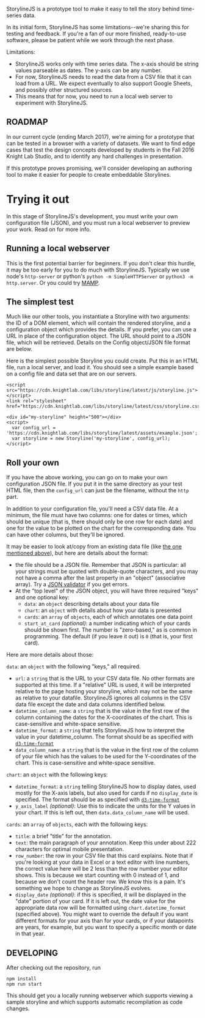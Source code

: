 StorylineJS is a prototype tool to make it easy to tell the story behind time-series data.

In its initial form, StorylineJS has some limitations--we're sharing this for testing and feedback. If you're a fan of our more finished, ready-to-use software, please be patient while we work through the next phase.

Limitations:
* StorylineJS works only with time series data. The x-axis should be string values parseable as dates. The y-axis can be any number.
* For now, StorylineJS needs to read the data from a CSV file that it can load from a URL. We expect eventually to also support Google Sheets, and possibly other structured sources.
* This means that for now, you need to run a local web server to experiment with StorylineJS.

ROADMAP
-------
In our current cycle (ending March 2017), we're aiming for a prototype that can be tested in a browser with a variety of datasets. We want to find edge cases that test the design concepts developed by students in the Fall 2016 Knight Lab Studio, and to identify any hard challenges in presentation.

If this prototype proves promising, we'll consider developing an authoring tool to make it easier for people to create embeddable Storylines.


# Trying it out
In this stage of StorylineJS's development, you must write your own configuration file (JSON), and you must run a local webserver to preview your work. Read on for more info.

## Running a local webserver

This is the first potential barrier for beginners. If you don't clear this hurdle, it may be too early for you to do much with StorylineJS. Typically we use node's `http-server` or python's `python -m SimpleHTTPServer` or `python3 -m http.server`. Or you could try [MAMP](https://www.mamp.info/en/downloads/). 

## The simplest test


Much like our other tools, you instantiate a Storyline with two arguments: the ID of a DOM element, which will contain the rendered storyline, and a configuration object which provides the details. If you prefer, you can use a URL in place of the configuration object. The URL should point to a JSON file, which will be retrieved. Details on the Config object/JSON file format are below.

Here is the simplest possible Storyline you could create. Put this in an HTML file, run a local server, and load it. You should see a simple example based on a config file and data set that are on our servers.

```
<script src="https://cdn.knightlab.com/libs/storyline/latest/js/storyline.js"></script>
<link rel="stylesheet" href="https://cdn.knightlab.com/libs/storyline/latest/css/storyline.css">

<div id="my-storyline" height="500"></div>
<script>
  var config_url = 'https://cdn.knightlab.com/libs/storyline/latest/assets/example.json';
  var storyline = new Storyline('my-storyline', config_url);
</script>
```

## Roll your own

If you have the above working, you can go on to make your own configuration JSON file. If you put it in the same directory as your test HTML file, then the `config_url` can just be the filename, without the `http` part.

In addition to your configuration file, you'll need a CSV data file. At a minimum, the file must have two columns: one for dates or times, which should be unique (that is, there should only be one row for each date) and one for the value to be plotted on the chart for the corresponding date. You can have other columns, but they'll be ignored.

It may be easier to look at/copy from an existing data file (like [the one mentioned above](https://github.com/NUKnightLab/storyline/blob/master/src/assets/example.json)), but here are details about the format:

* the file should be a JSON file. Remember that JSON is particular: all your strings must be quoted with double-quote characters, and you may not have a comma after the last property in an "object" (associative array). Try a [JSON validator](http://jsonlint.com/) if you get errors.
* At the "top level" of the JSON object, you will have three required "keys" and one optional key:
  * `data`: an `object` describing details about your data file
  * `chart`: an `object` with details about how your data is presented
  * `cards`: an `array` of `objects`, each of which annotates one data point
  * `start_at_card` *(optional)*:  a number indicating which of your cards should be shown first. The number is "zero-based," as is common in programming. The default (if you leave it out) is `0` (that is, your first card).

Here are more details about those:

`data`: an `object` with the following "keys," all required.
* `url`: a `string` that is the URL to your CSV data file. No other formats are supported at this time. If a "relative" URL is used, it will be interpreted relative to the page hosting your storyline, which may not be the same as relative to your datafile. StorylineJS ignores all columns in the CSV data file except the date and data columns identified below.
* `datetime_column_name`: a `string` that is the value in the first row of the column containing the dates for the X-coordinates of the chart. This is case-sensitive and white-space sensitive.
* `datetime_format`: a `string` that tells StorylineJS how to interpret the value in your datetime_column. The format should be as specified with [`d3-time-format`](https://github.com/d3/d3-time-format/blob/master/README.md#locale_format)
* `data_column_name`: a `string` that is the value in the first row of the column of your file which has the values to be used for the Y-coordinates of the chart. This is case-sensitive and white-space sensitive.

`chart`: an `object` with the following keys:

* `datetime_format`: a `string` telling StorylineJS how to display dates, used mostly for the X-axis labels, but also used for cards if no `display_date` is specified. The format should be as specified with [`d3-time-format`](https://github.com/d3/d3-time-format/blob/master/README.md#locale_format)
* `y_axis_label` *(optional)*: Use this to indicate the units for the Y values in your chart. If this is left out, then `data.data_column_name` will be used.

`cards`: an `array` of `objects`, each with the following keys:
* `title`: a brief "title" for the annotation.
* `text`: the main paragraph of your annotation. Keep this under about 222 characters for optimal mobile presentation.
* `row_number`: the row in your CSV file that this card explains. Note that if you're looking at your data in Excel or a text editor with line numbers, the correct value here will be 2 less than the row number your editor shows. This is because we start counting with 0 instead of 1, and because we don't count the header row. We know this is a pain. It's something we hope to change as StorylineJS evolves.
* `display_date` *(optional)*: if this is specified, it will be displayed in the "date" portion of your card. If it is left out, the date value for the appropriate data row will be formatted using `chart.datetime_format` (specified above). You might want to override the default if you want different formats for your axis than for your cards, or if your datapoints are years, for example, but you want to specify a specific month or date in that year.


DEVELOPING
----------
After checking out the repository, run

    npm install
    npm run start

This should get you a locally running webserver which supports viewing a sample storyline and which supports automatic recompilation as code changes.
